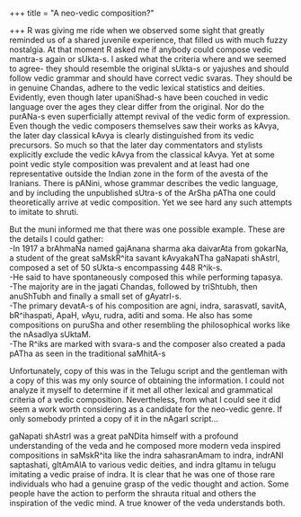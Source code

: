 +++
title = "A neo-vedic composition?"

+++
R was giving me ride when we observed some sight that greatly reminded
us of a shared juvenile experience, that filled us with much fuzzy
nostalgia. At that moment R asked me if anybody could compose vedic
mantra-s again or sUkta-s. I asked what the criteria where and we seemed
to agree- they should resemble the original sUkta-s or yajushes and
should follow vedic grammar and should have correct vedic svaras. They
should be in genuine Chandas, adhere to the vedic lexical statistics and
deities. Evidently, even though later upaniShad-s have been couched in
vedic language over the ages they clear differ from the original. Nor do
the purANa-s even superficially attempt revival of the vedic form of
expression. Even though the vedic composers themselves saw their works
as kAvya, the later day classical kAvya is clearly distinguished from
its vedic precursors. So much so that the later day commentators and
stylists explicitly exclude the vedic kAvya from the classical kAvya.
Yet at some point vedic style composition was prevalent and at least had
one representative outside the Indian zone in the form of the avesta of
the Iranians. There is pANini, whose grammar describes the vedic
language, and by including the unpublished sUtra-s of the ArSha pATha
one could theoretically arrive at vedic composition. Yet we see hard any
such attempts to imitate to shruti.

But the muni informed me that there was one possible example. These are
the details I could gather:  
\-In 1917 a brAhmaNa named gajAnana sharma aka daivarAta from gokarNa, a
student of the great saMskR^ita savant kAvyakaNTha gaNapati shAstrI,
composed a set of 50 sUkta-s encompassing 448 R^ik-s.  
\-He said to have spontaneously composed this while performing
tapasya.  
\-The majority are in the jagati Chandas, followed by triShtubh, then
anuShTubh and finally a small set of gAyatrI-s.  
\-The primary devatA-s of his composition are agni, indra, sarasvatI,
savitA, bR^ihaspati, ApaH, vAyu, rudra, aditi and soma. He also has some
compositions on puruSha and other resembling the philosophical works
like the nAsadIya sUktaM.  
\-The R^iks are marked with svara-s and the composer also created a pada
pATha as seen in the traditional saMhitA-s

Unfortunately, copy of this was in the Telugu script and the gentleman
with a copy of this was my only source of obtaining the information. I
could not analyze it myself to determine if it met all other lexical and
grammatical criteria of a vedic composition. Nevertheless, from what I
could see it did seem a work worth considering as a candidate for the
neo-vedic genre. If only somebody printed a copy of it in the nAgarI
script…

gaNapati shAstrI was a great paNDita himself with a profound
understanding of the veda and he composed more modern veda inspired
compositions in saMskR^ita like the indra sahasranAmam to indra, indrANI
saptashati, gItAmAlA to various vedic deities, and indra gItamu in
telugu imitating a vedic praise of indra. It is clear that he was one of
those rare individuals who had a genuine grasp of the vedic thought and
action. Some people have the action to perform the shrauta ritual and
others the inspiration of the vedic mind. A true knower of the veda
understands both.
